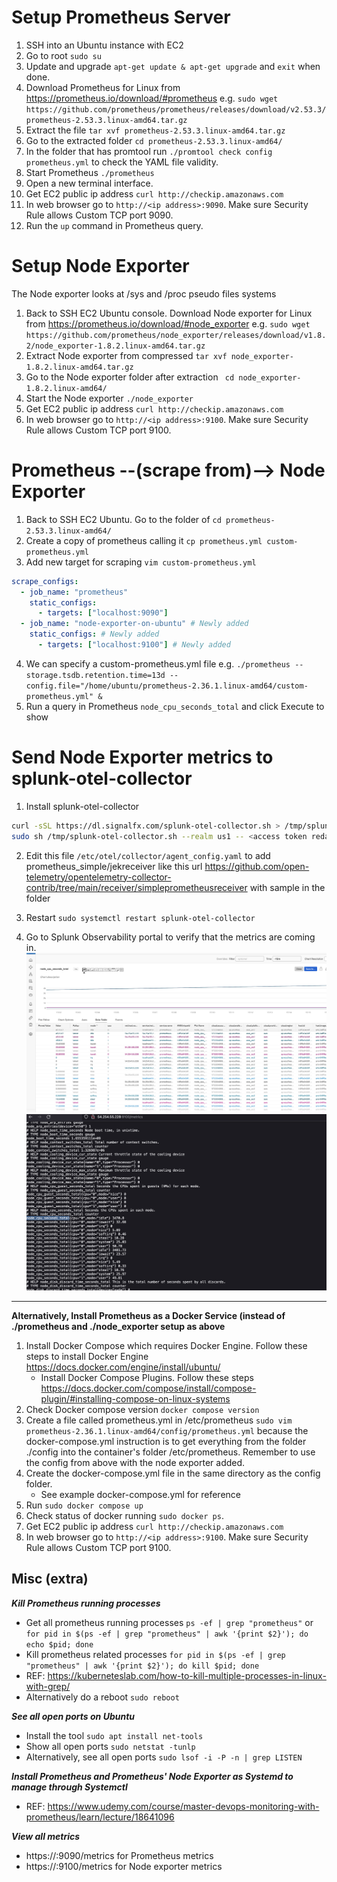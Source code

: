 # **Setup Prometheus Server**

1. SSH into an Ubuntu instance with EC2
2. Go to root `sudo su`
3. Update and upgrade `apt-get update & apt-get upgrade` and `exit` when done.
4. Download Prometheus for Linux from https://prometheus.io/download/#prometheus e.g. `sudo wget https://github.com/prometheus/prometheus/releases/download/v2.53.3/prometheus-2.53.3.linux-amd64.tar.gz`
5. Extract the file `tar xvf prometheus-2.53.3.linux-amd64.tar.gz`
6. Go to the extracted folder `cd prometheus-2.53.3.linux-amd64/`
7. In the folder that has promtool run `./promtool check config prometheus.yml` to check the YAML file validity.
8. Start Prometheus `./prometheus`
9. Open a new terminal interface.
10. Get EC2 public ip address `curl http://checkip.amazonaws.com`
11. In web browser go to `http://<ip address>:9090`. Make sure Security Rule allows Custom TCP port 9090.
12.  Run the `up` command in Prometheus query.

# **Setup Node Exporter**

The Node exporter looks at /sys and /proc pseudo files systems

1. Back to SSH EC2 Ubuntu console. Download Node exporter for Linux from https://prometheus.io/download/#node_exporter e.g. `sudo wget https://github.com/prometheus/node_exporter/releases/download/v1.8.2/node_exporter-1.8.2.linux-amd64.tar.gz`
2. Extract Node exporter from compressed `tar xvf node_exporter-1.8.2.linux-amd64.tar.gz`
3. Go to the Node exporter folder after extraction ` cd node_exporter-1.8.2.linux-amd64/`
4. Start the Node exporter `./node_exporter`
5. Get EC2 public ip address `curl http://checkip.amazonaws.com`
6. In web browser go to `http://<ip address>:9100`. Make sure Security Rule allows Custom TCP port 9100.

# **Prometheus --(scrape from)--> Node Exporter**

1. Back to SSH EC2 Ubuntu. Go to the folder of `cd prometheus-2.53.3.linux-amd64/`
2. Create a copy of prometheus calling it `cp prometheus.yml custom-prometheus.yml`
3. Add new target for scraping `vim custom-prometheus.yml`
```yml
scrape_configs:
  - job_name: "prometheus"
    static_configs:
      - targets: ["localhost:9090"]
  - job_name: "node-exporter-on-ubuntu" # Newly added
    static_configs: # Newly added 
      - targets: ["localhost:9100"] # Newly added
```

4. We can specify a custom-prometheus.yml file e.g. `./prometheus --storage.tsdb.retention.time=13d --config.file="/home/ubuntu/prometheus-2.36.1.linux-amd64/custom-prometheus.yml" &`
5. Run a query in Prometheus `node_cpu_seconds_total` and click Execute to show 

# **Send Node Exporter metrics to splunk-otel-collector**

1. Install splunk-otel-collector
```bash
curl -sSL https://dl.signalfx.com/splunk-otel-collector.sh > /tmp/splunk-otel-collector.sh && \
sudo sh /tmp/splunk-otel-collector.sh --realm us1 -- <access token redacted> --mode agent
```

2. Edit this file `/etc/otel/collector/agent_config.yaml` to add prometheus_simple/jekreceiver like this url https://github.com/open-telemetry/opentelemetry-collector-contrib/tree/main/receiver/simpleprometheusreceiver with sample in the folder

3. Restart `sudo systemctl restart splunk-otel-collector`

4. Go to Splunk Observability portal to verify that the metrics are coming in.
![proof2](proof2.png "proof2")
![proof1](proof1.png "proof1")
---

**Alternatively, Install Prometheus as a Docker Service (instead of ./prometheus and ./node_exporter setup as above**

1. Install Docker Compose which requires Docker Engine. Follow these steps to install Docker Engine https://docs.docker.com/engine/install/ubuntu/
    - Install Docker Compose Plugins. Follow these steps https://docs.docker.com/compose/install/compose-plugin/#installing-compose-on-linux-systems
2. Check Docker compose version `docker compose version`
3. Create a file called prometheus.yml in /etc/prometheus `sudo vim prometheus-2.36.1.linux-amd64/config/prometheus.yml` because the docker-compose.yml instruction is to get everything from the folder ./config into the container's folder /etc/prometheus. Remember to use the config from above with the node exporter added.
4. Create the docker-compose.yml file in the same directory as the config folder.
    - See example docker-compose.yml for reference
5. Run `sudo docker compose up` 
6. Check status of docker running `sudo docker ps`.
7. Get EC2 public ip address `curl http://checkip.amazonaws.com`
8. In web browser go to `http://<ip address>:9100`. Make sure Security Rule allows Custom TCP port 9100.

## Misc (extra)

***Kill Prometheus running processes***
- Get all prometheus running processes `ps -ef | grep "prometheus"` or `for pid in $(ps -ef | grep "prometheus" | awk '{print $2}'); do echo $pid; done`
- Kill prometheus related processes `for pid in $(ps -ef | grep "prometheus" | awk '{print $2}'); do kill $pid; done`
- REF: https://kuberneteslab.com/how-to-kill-multiple-processes-in-linux-with-grep/ 
- Alternatively do a reboot `sudo reboot`

***See all open ports on Ubuntu***
- Install the tool `sudo apt install net-tools`
- Show all open ports `sudo netstat -tunlp`
- Alternatively, see all open ports `sudo lsof -i -P -n | grep LISTEN`

***Install Prometheus and Prometheus' Node Exporter as Systemd to manage through Systemctl***

- REF: https://www.udemy.com/course/master-devops-monitoring-with-prometheus/learn/lecture/18641096

***View all metrics***
- https://<ip address>:9090/metrics for Prometheus metrics
- https://<ip address>:9100/metrics for Node exporter metrics
